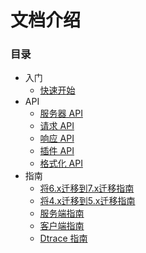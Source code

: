 # 文档介绍

### 目录

* 入门
    * [快速开始](./getting_started/quick_start.md)
* API
    * [服务器 API](./api/server.md)
    * [请求 API](./api/request.md)
    * [响应 API](./api/response.md)
    * [插件 API](./api/plugins.md)
    * [格式化 API](./api/formatters.md)
* 指南
    * [将6.x迁移到7.x迁移指南](./guides/6to7guide.md)
    * [将4.x迁移到5.x迁移指南](./guides/4to5guide.md)
    * [服务端指南](./guides/server.md)
    * [客户端指南](./guides/client.md)
    * [Dtrace 指南](./guides/dtrace.md)
